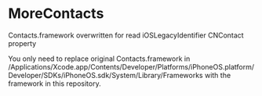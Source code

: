 # MoreContacts

Contacts.framework overwritten for read iOSLegacyIdentifier CNContact property

You only need to replace original Contacts.framework in /Applications/Xcode.app/Contents/Developer/Platforms/iPhoneOS.platform/Developer/SDKs/iPhoneOS.sdk/System/Library/Frameworks with the framework in this repository.